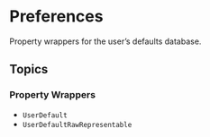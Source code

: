 # Preferences

Property wrappers for the user’s defaults database.

## Topics

### Property Wrappers

- ``UserDefault``
- ``UserDefaultRawRepresentable``
